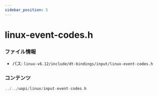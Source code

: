 ```yaml
---
sidebar_position: 5
---
```

# linux-event-codes.h

### ファイル情報

- パス: `linux-v6.12/include/dt-bindings/input/linux-event-codes.h`

### コンテンツ

```h
../../uapi/linux/input-event-codes.h
```
